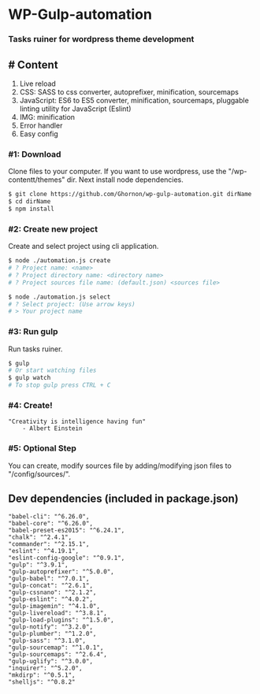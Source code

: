 # WP-Gulp-automation
### Tasks ruiner for wordpress theme development

## # Content
1. Live reload
2. CSS: SASS to css converter, autoprefixer, minification, sourcemaps
3. JavaScript: ES6 to ES5 converter, minification, sourcemaps, pluggable linting utility for JavaScript (Eslint)
4. IMG: minification
5. Error handler
6. Easy config

### #1: Download
Clone files to your computer. If you want to use wordpress, use the "/wp-contentt/themes" dir. Next install node dependencies.
```bash
$ git clone https://github.com/Ghornon/wp-gulp-automation.git dirName
$ cd dirName
$ npm install
```

### #2: Create new project
Create and select project using cli application.
```bash
$ node ./automation.js create
# ? Project name: <name>
# ? Project directory name: <directory name>
# ? Project sources file name: (default.json) <sources file>

$ node ./automation.js select
# ? Select project: (Use arrow keys)
# > Your project name
```

### #3: Run gulp
Run tasks ruiner.
```bash
$ gulp
# Or start watching files
$ gulp watch
# To stop gulp press CTRL + C
```
### #4: Create!
    "Creativity is intelligence having fun" 
        - Albert Einstein

### #5: Optional Step
You can create, modify sources file by adding/modifying json files to "/config/sources/".

## Dev dependencies (included in package.json)
    "babel-cli": "^6.26.0",
    "babel-core": "^6.26.0",
    "babel-preset-es2015": "^6.24.1",
    "chalk": "^2.4.1",
    "commander": "^2.15.1",
    "eslint": "^4.19.1",
    "eslint-config-google": "^0.9.1",
    "gulp": "^3.9.1",
    "gulp-autoprefixer": "^5.0.0",
    "gulp-babel": "^7.0.1",
    "gulp-concat": "^2.6.1",
    "gulp-cssnano": "^2.1.2",
    "gulp-eslint": "^4.0.2",
    "gulp-imagemin": "^4.1.0",
    "gulp-livereload": "^3.8.1",
    "gulp-load-plugins": "^1.5.0",
    "gulp-notify": "^3.2.0",
    "gulp-plumber": "^1.2.0",
    "gulp-sass": "^3.1.0",
    "gulp-sourcemap": "^1.0.1",
    "gulp-sourcemaps": "^2.6.4",
    "gulp-uglify": "^3.0.0",
    "inquirer": "^5.2.0",
    "mkdirp": "^0.5.1",
    "shelljs": "^0.8.2"